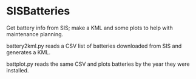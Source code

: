 # SISBatteries
Get battery info from SIS; make a KML and some plots to help with maintenance planning.

battery2kml.py reads a CSV list of batteries downloaded from SIS and generates a KML. 

battplot.py reads the same CSV and plots batteries by the year they were installed.
